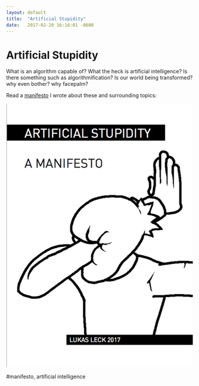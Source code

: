 ```yaml
---
layout: default
title:  "Artificial Stupidity"
date:   2017-02-20 16:16:01 -0600
---
```

# Artificial Stupidity

What is an algorithm capable of?
What the heck is artificial intelligence?
Is there something such as algorithmification?
Is our world being transformed?
why even bother?
why facepalm?

Read a [manifesto](https://www.dropbox.com/s/fe33cbp5nyhgypf/L.Leck_Artificial%20Stupidity_Manifesto.pdf?raw=1 "manifesto")  I wrote about these and surrounding topics:

![AS](/pictures/AS.png)

#manifesto, artificial intelligence
